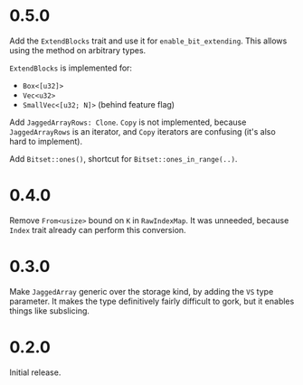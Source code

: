 # 0.5.0

Add the `ExtendBlocks` trait and use it for `enable_bit_extending`. This allows
using the method on arbitrary types.

`ExtendBlocks` is implemented for:

- `Box<[u32]>`
- `Vec<u32>`
- `SmallVec<[u32; N]>` (behind feature flag)

Add `JaggedArrayRows: Clone`. `Copy` is not implemented, because `JaggedArrayRows`
is an iterator, and `Copy` iterators are confusing (it's also hard to implement).

Add `Bitset::ones()`, shortcut for `Bitset::ones_in_range(..)`.

# 0.4.0

Remove `From<usize>` bound on `K` in `RawIndexMap`. It was unneeded, because
`Index` trait already can perform this conversion.

# 0.3.0

Make `JaggedArray` generic over the storage kind, by adding the `VS` type
parameter. It makes the type definitively fairly difficult to gork, but it
enables things like subslicing.

# 0.2.0

Initial release.
